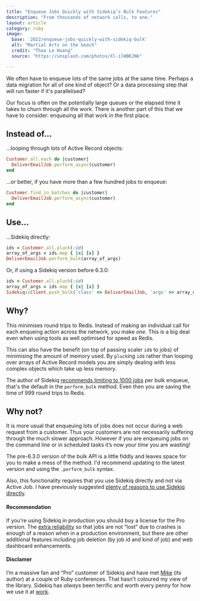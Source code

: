 ```yaml
---
title: "Enqueue Jobs Quickly with Sidekiq’s Bulk Features"
description: "From thousands of network calls, to one."
layout: article
category: ruby
image:
  base: '2022/enqueue-jobs-quickly-with-sidekiq-bulk'
  alt: "Martial Arts on the beach"
  credit: "Thao Le Hoang"
  source: "https://unsplash.com/photos/Xl-ilWBKJNk"

---
```


We often have to enqueue lots of the same jobs at the same time. Perhaps a data migration for all of one kind of object? Or a data processing step that will run faster if it's parallelised?

Our focus is often on the potentially large queues or the elapsed time it takes to churn through all the work. There is another part of this that we have to consider: enqueuing all that work in the first place.


## Instead of…

…looping through lots of Active Record objects:

```ruby
Customer.all.each do |customer|
  DeliverEmailJob.perform_async(customer)
end
```

...or better, if you have more than a few hundred jobs to enqueue:

```ruby
Customer.find_in_batches do |customer|
  DeliverEmailJob.perform_async(customer)
end
```


## Use…

…Sidekiq directly:

```ruby
ids = Customer.all.pluck(:id)
array_of_args = ids.map { |x| [x] }
DeliverEmailJob.perform_bulk(array_of_args)
```

Or, if using a Sidekiq version before 6.3.0:

```ruby
ids = Customer.all.pluck(:id)
array_of_args = ids.map { |x| [x] }
Sidekiq::Client.push_bulk('class' => DeliverEmailJob, 'args' => array_of_args)
```


## Why?

This minimises round trips to Redis. Instead of making an individual call for each enqueing action across the network, you make _one_. This is a big deal even when using tools as well optimised for speed as Redis.

This can also have the benefit (on top of passing scaler `id`s to jobs) of minimising the amount of memory used. By `pluck`ing `id`s rather than looping over arrays of Active Record models you are simply dealing with less complex objects which take up less memory.

The author of Sidekiq [recommends limiting to 1000 jobs](https://github.com/mperham/sidekiq/wiki/Bulk-Queueing) per bulk enqueue, that's the default in the `perform_bulk` method. Even then you are saving the time of 999 round trips to Redis.


## Why not?

It is more usual that enqueuing lots of jobs does not occur during a web request from a customer. Thus your customers are not necessarily suffering through the much slower approach. However if you are enqueuing jobs on the command line or in scheduled tasks it’s now _your time_ you are wasting!

The pre-6.3.0 version of the bulk API is a little fiddly and leaves space for you to make a mess of the method. I'd recommend updating to the latest version and using the `.perform_bulk` syntax.

Also, this functionality requires that you use Sidekiq directly and not via Active Job. I have previously suggested [plenty of reasons to use Sidekiq directly](/ruby/use-sidekiq-directly-not-through-active-job/).


#### Recommendation

If you're using Sidekiq in production you should buy a license for the Pro version. The [extra reliability](https://github.com/mperham/sidekiq/wiki/Reliability#using-super_fetch) so that jobs are not “lost” due to crashes is enough of a reason when in a production environment, but there are other additional features including job deletion (by job id and kind of job) and web dashboard enhancements.


#### Disclamer

I’m a massive fan and “Pro” customer of Sidekiq and have met [Mike](https://twitter.com/getajobmike) (its author) at a couple of Ruby conferences. That hasn't coloured my view of the library. Sidekiq has _always_ been terrific and worth every penny for how we use it at [work](https://coveragebook.com).

